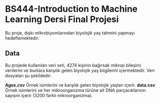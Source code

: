 # BS444-Introduction to Machine Learning Dersi Final Projesi
Bu proje, dışkı mikrobiyomlarından biyolojik yaş tahmini yapmayı hedeflemektedir.

## Data
Bu projede kullanılan veri seti, 4274 kişinin bağırsak mikrop bileşimi verilerini ve bunlara karşılık gelen biyolojik yaş bilgilerini içermektedir. Veri dosyaları şu şekildedir:

**Ages.csv** Örnek isimlerini ve karşılık gelen biyolojik yaşları içerir.
**data.csv** Örnek isimlerini ve her mikroorganizma türüne ait DNA parçacıklarının sayısını içerir (3200 farklı mikroorganizma).
